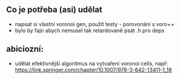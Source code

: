 ## Co je potřeba (asi) udělat
- napsat si vlastní voronoi gen, použít testy - porovonání s voro++
- bylo by fajn abych nemusel tak retardovaně psát .h pro deps


## abiciozní:
- udělat efektivnější algoritmus na vytvaření voronoi cells, např: https://link.springer.com/chapter/10.1007/978-3-642-13411-1_18
